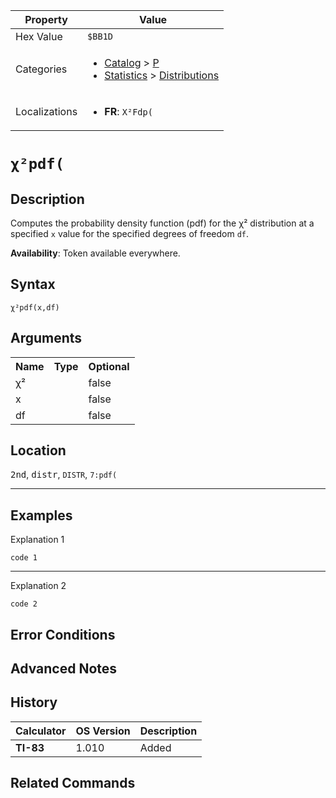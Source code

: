 | Property      | Value |
|---------------|-------|
| Hex Value     | `$BB1D`|
| Categories    | <ul><li>[Catalog](../categories/Catalog.md) > [P](../categories/Catalog.md#P)</li><li>[Statistics](../categories/Statistics.md) > [Distributions](../categories/Statistics.md#Distributions)</li></ul> |
| Localizations | <ul><li><b>FR</b>: `Χ²Fdp(`</li></ul> |

# `χ²pdf(`

## Description
Computes the probability density function (pdf) for the χ² distribution at a specified `x` value for the specified degrees of freedom `df`.


<b>Availability</b>: Token available everywhere.

## Syntax
`χ²pdf(x,df)`

## Arguments
<table>
<tr><th>Name</th><th>Type</th><th>Optional</th></tr>

<tr><td>χ²</td><td></td><td>false</td></tr>

<tr><td>x</td><td></td><td>false</td></tr>

<tr><td>df</td><td></td><td>false</td></tr>

</table>

## Location
<kbd>2nd</kbd>, <kbd>distr</kbd>, `DISTR`, `7:pdf(`
<hr>

## Examples

Explanation 1
```ti-basic
code 1
```
---
Explanation 2
```ti-basic
code 2
```

## Error Conditions


## Advanced Notes


## History
| Calculator | OS Version | Description |
|------------|------------|-------------|
| <b>TI-83</b> | 1.010 | Added

## Related Commands

    